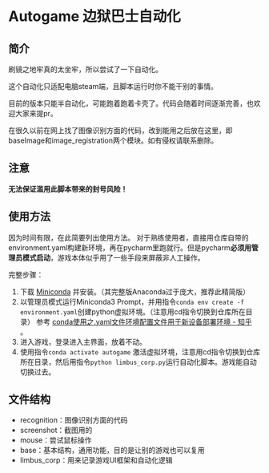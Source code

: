 # Autogame 边狱巴士自动化

## 简介
刷镜之地牢真的太坐牢，所以尝试了一下自动化。

这个自动化只适配电脑steam端，且脚本运行时你不能干别的事情。

目前的版本只能半自动化，可能跑着跑着卡壳了。代码会随着时间逐渐完善，也欢迎大家来提pr。

在很久以前在网上找了图像识别方面的代码，改到能用之后放在这里，即baseImage和image_registration两个模块。如有侵权请联系删除。


## 注意
**无法保证滥用此脚本带来的封号风险！**

## 使用方法
因为时间有限，在此简要列出使用方法。
对于熟练使用者，直接用仓库自带的environment.yaml构建新环境，再在pycharm里跑就行。但是pycharm**必须用管理员模式启动**，游戏本体似乎用了一些手段来屏蔽非人工操作。

完整步骤：

1. 下载 [Miniconda](https://docs.conda.io/en/latest/miniconda.html) 并安装。（其完整版Anaconda过于庞大，推荐此精简版）
2. 以管理员模式运行Miniconda3 Prompt，并用指令`conda env create -f environment.yaml`创建python虚拟环境。（注意用cd指令切换到仓库所在目录） 参考 [conda使用之.yaml文件环境配置文件用于新设备部署环境 - 知乎](https://zhuanlan.zhihu.com/p/586560032) 。
4. 进入游戏，登录进入主界面，放着不动。
3. 使用指令`conda activate autogame` 激活虚拟环境，注意用cd指令切换到仓库所在目录，然后用指令`python limbus_corp.py`运行自动化脚本。游戏能自动切换过去。





## 文件结构
* recognition：图像识别方面的代码
* screenshot：截图用的
* mouse：尝试鼠标操作
* base：基本结构，通用功能，目的是让别的游戏也可以复用
* limbus_corp：用来记录游戏UI框架和自动化逻辑

